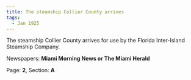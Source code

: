 ```yaml
---  
title: The steamship Collier County arrives  
tags:  
  - Jan 1925  
---  
```

  
The steamship Collier County arrives for use by the Florida Inter-Island Steamship Company.  
  
Newspapers: **Miami Morning News or The Miami Herald**  
  
Page: **2**, Section: **A** 
